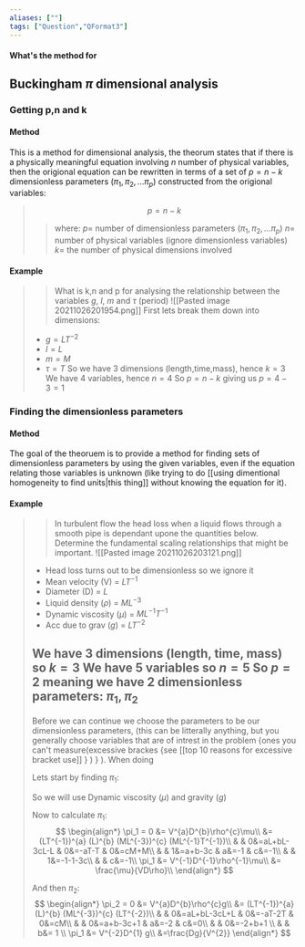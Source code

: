 ```yaml
---
aliases: [""]
tags: ["Question","QFormat3"]
---
```


#### What's the method for
## Buckingham $\pi$ dimensional analysis
### Getting p,n and k
#### Method
This is a method for dimensional analysis, the theorum states that if there is a physically meaningful equation involving $n$ number of physical variables, then the origional equation can be rewritten in terms of a set of $p=n-k$ dimensionless parameters ($\pi_1,\pi_2,...\pi_p$) constructed from the origional variables:

> $$ p = n-k $$ 
>> where:
>> $p=$ number of dimensionless parameters ($\pi_1,\pi_2,...\pi_p$)
>> $n=$ number of physical variables (ignore dimensionless variables)
>> $k=$ the number of physical dimensions involved 

#### Example

>> What is k,n and p for analysing the relationship between the variables $g$, $l$, $m$ and $\tau$ (period)
>> ![[Pasted image 20211026201954.png]]
> First lets break them down into dimensions:
> - $g=LT^{-2}$
> - $l=L$
> - $m=M$
> - $\tau=T$
> So we have 3 dimensions (length,time,mass), hence $k=3$
> We have 4 variables, hence $n=4$
> So $p = n-k$ giving us $p = 4-3 = 1$

### Finding the dimensionless parameters
#### Method
The goal of the theoruem is to provide a method for finding sets of dimensionless parameters by using the given variables, even if the equation relating those variables is unknown (like trying to do [[using dimentional homogeneity to find units|this thing]] without knowing the equation for it).


#### Example
>> In turbulent flow the head loss when a liquid flows through a smooth pipe is dependant upone the quantities below. Determine the fundamental scaling relationships that might be important.
>> ![[Pasted image 20211026203121.png]]
> - Head loss turns out to be dimensionless so we ignore it
> - Mean velocity (V) = $LT^{-1}$
> - Diameter (D) = $L$
> - Liquid density ($\rho$) = $ML^{-3}$
> - Dynamic viscosity ($\mu$) = $ML^{-1}T^{-1}$
> - Acc due to grav ($g$) = $LT^{-2}$
> 
>  We have 3 dimensions (length, time, mass) so $k=3$
>  We have 5 variables so $n=5$
>  So $p=2$ meaning we have 2 dimensionless parameters: $\pi_1,\pi_2$
> --- 
> Before we can continue we choose the parameters to be our dimensionless parameters, (this can be litterally anything, but you generally choose variables that are of intrest in the problem {ones you can't measure(excessive brackes {see [[top 10 reasons for excessive bracket use]] } ) } ).
> When doing 
> 
> Lets start by finding $\pi_1$:
> 
> So we will use Dynamic viscosity ($\mu$) and gravity ($g$)
>
> Now to calculate $\pi_1$: 
> $$ \begin{align*}
\pi_1 = 0 &= V^{a}D^{b}\rho^{c}\mu\\
&= (LT^{-1})^{a}  (L)^{b}  (ML^{-3})^{c}  (ML^{-1}T^{-1})\\
&   &   0&=aL+bL-3cL-L   &   0&=-aT-T   &   0&=cM+M\\
&   &   1&=a+b-3c   &   a&=-1   &   c&=-1\\
&   &   1&=-1-1-3c\\
&   &   c&=-1\\
\pi_1 &= V^{-1}D^{-1}\rho^{-1}\mu\\
&= \frac{\mu}{VD\rho}\\
\end{align*} $$
>
> And then $\pi_2$:
> $$ \begin{align*}
\pi_2 = 0 &= V^{a}D^{b}\rho^{c}g\\
&= (LT^{-1})^{a}  (L)^{b}  (ML^{-3})^{c}  (LT^{-2})\\
&   &   0&=aL+bL-3cL+L   &   0&=-aT-2T   &   0&=cM\\
&   &   0&=a+b-3c+1   &   a&=-2   &   c&=0\\
&   &   0&=-2+b+1 \\
&   &   b&= 1 \\
\pi_1 &= V^{-2}D^{1} g\\
&=\frac{Dg}{V^{2}}
\end{align*} $$